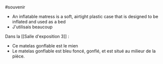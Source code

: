 
#souvenir
- An inflatable matress is a soft, airtight plastic case that is designed to be inflated and used as a bed
- J'utilisais beaucoup

Dans la [[Salle d'exposition 3]] : 
- Ce matelas gonflable est le mien
- Le matelas gonflable est bleu foncé, gonflé, et est situé au milieur de la pièce.
